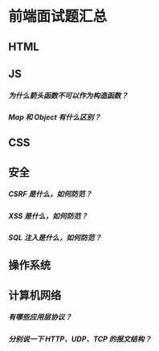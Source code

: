 # 前端面试题汇总

## HTML

## JS

##### 为什么箭头函数不可以作为构造函数？

##### Map 和 Object 有什么区别？

## CSS

## 安全

##### CSRF 是什么，如何防范？

##### XSS 是什么，如何防范？

##### SQL 注入是什么，如何防范？

## 操作系统

## 计算机网络

##### 有哪些应用层协议？

##### 分别说一下 HTTP、UDP、TCP 的报文结构？
